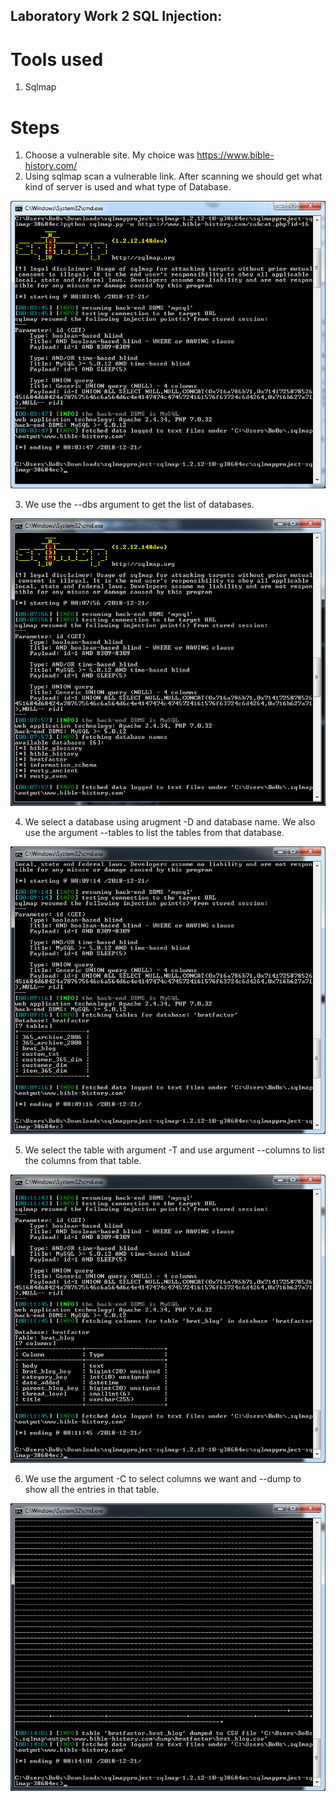 ## Laboratory Work 2 SQL Injection:

# Tools used
1. Sqlmap

# Steps
1. Choose a vulnerable site. My choice was https://www.bible-history.com/
2. Using sqlmap scan a vulnerable link. After scanning we should get what kind of server is used and what type of Database.

![alt text](https://github.com/dcalance/SI/blob/master/res/lab2_1.png)

3. We use the --dbs argument to get the list of databases.

![alt text](https://github.com/dcalance/SI/blob/master/res/lab2_2.png)

4. We select a database using arugment -D and database name. We also use the argument --tables to list the tables from that database.

![alt text](https://github.com/dcalance/SI/blob/master/res/lab2_3.png)

5. We select the table with argument -T and use argument --columns to list the columns from that table.

![alt text](https://github.com/dcalance/SI/blob/master/res/lab2_4.png)

6. We use the argument -C to select columns we want and --dump to show all the entries in that table.

![alt text](https://github.com/dcalance/SI/blob/master/res/lab2_5.png)
